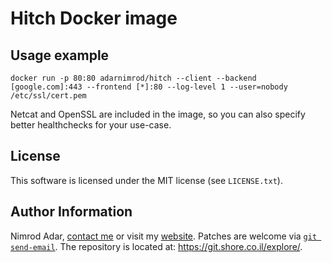 # Hitch Docker image

## Usage example

```
docker run -p 80:80 adarnimrod/hitch --client --backend [google.com]:443 --frontend [*]:80 --log-level 1 --user=nobody /etc/ssl/cert.pem
```

Netcat and OpenSSL are included in the image, so you can also specify better
healthchecks for your use-case.

## License

This software is licensed under the MIT license (see `LICENSE.txt`).

## Author Information

Nimrod Adar, [contact me](mailto:nimrod@shore.co.il) or visit my [website](
https://www.shore.co.il/). Patches are welcome via [`git send-email`](
http://git-scm.com/book/en/v2/Git-Commands-Email). The repository is located
at: <https://git.shore.co.il/explore/>.
